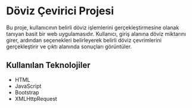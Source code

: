 # Döviz Çevirici Projesi

Bu proje, kullanıcının belirli döviz işlemlerini gerçekleştirmesine olanak tanıyan basit bir web uygulamasıdır. Kullanıcı, giriş alanına döviz miktarını girer, ardından seçenekleri belirleyerek belirli döviz çevrimlerini gerçekleştirir ve çıktı alanında sonuçları görüntüler.

## Kullanılan Teknolojiler

- HTML
- JavaScript
- Bootstrap
- XMLHttpRequest
